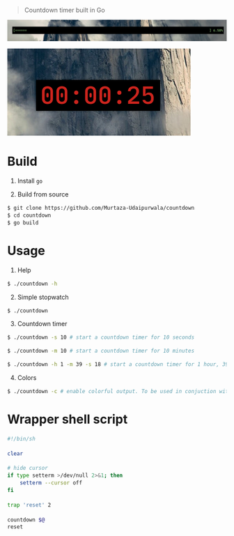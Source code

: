 > Countdown timer built in Go

![countdown timer](./assets/countdown.png)

![stopwatch](./assets/stopwatch.png)

# Build
1. Install `go`

2. Build from source
```bash
$ git clone https://github.com/Murtaza-Udaipurwala/countdown
$ cd countdown
$ go build
```

# Usage
1. Help

```bash
$ ./countdown -h
```

2. Simple stopwatch
```bash
$ ./countdown
```

3. Countdown timer
```bash
$ ./countdown -s 10 # start a countdown timer for 10 seconds
```

```bash
$ ./countdown -m 10 # start a countdown timer for 10 minutes
```

```bash
$ ./countdown -h 1 -m 39 -s 18 # start a countdown timer for 1 hour, 39 minutes and 18 seconds
```

4. Colors
```bash
$ ./countdown -c # enable colorful output. To be used in conjuction with any flag
```

# Wrapper shell script
```bash
#!/bin/sh

clear

# hide cursor
if type setterm >/dev/null 2>&1; then
    setterm --cursor off
fi

trap 'reset' 2

countdown $@
reset
```
